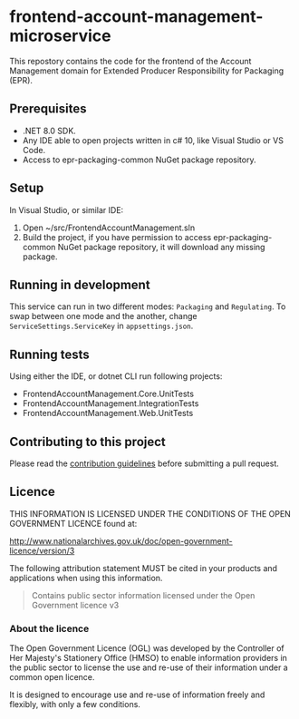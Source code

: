 # frontend-account-management-microservice

This repostory contains the code for the frontend of the Account Management domain for Extended Producer Responsibility for Packaging (EPR).

## Prerequisites

* .NET 8.0 SDK.
* Any IDE able to open projects written in c# 10, like Visual Studio or VS Code.
* Access to epr-packaging-common NuGet package repository.

## Setup

In Visual Studio, or similar IDE:

1. Open ~/src/FrontendAccountManagement.sln
2. Build the project, if you have permission to access epr-packaging-common NuGet package repository, it will download any missing package.

## Running in development

This service can run in two different modes: `Packaging` and `Regulating`. To swap between one mode and the another, change `ServiceSettings.ServiceKey` in `appsettings.json`.

## Running tests

Using either the IDE, or dotnet CLI run following projects:

* FrontendAccountManagement.Core.UnitTests
* FrontendAccountManagement.IntegrationTests
* FrontendAccountManagement.Web.UnitTests

## Contributing to this project

Please read the [contribution guidelines](/CONTRIBUTING.md) before submitting a pull request.

## Licence

THIS INFORMATION IS LICENSED UNDER THE CONDITIONS OF THE OPEN GOVERNMENT LICENCE found at:

<http://www.nationalarchives.gov.uk/doc/open-government-licence/version/3>

The following attribution statement MUST be cited in your products and applications when using this information.

>Contains public sector information licensed under the Open Government licence v3

### About the licence

The Open Government Licence (OGL) was developed by the Controller of Her Majesty's Stationery Office (HMSO) to enable information providers in the public sector to license the use and re-use of their information under a common open licence.

It is designed to encourage use and re-use of information freely and flexibly, with only a few conditions.